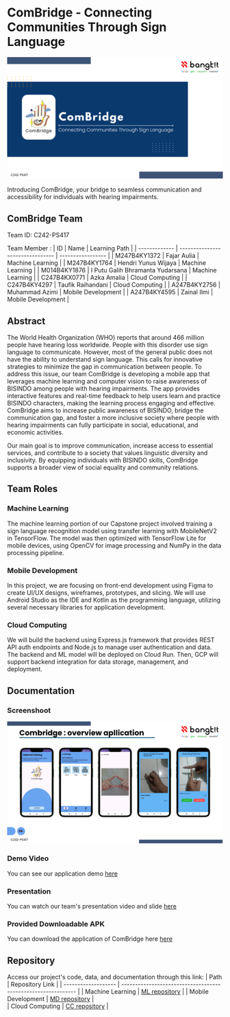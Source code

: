# ComBridge - Connecting Communities Through Sign Language
![](https://github.com/azk107/ComBridge/blob/main/Combridge%20Presentation%20Slides.png)

Introducing ComBridge, your bridge to seamless communication and accessibility for individuals with hearing impairments. 
## ComBridge Team
Team ID: C242-PS417

Team Member :
| ID            | Name                             | Learning Path     |
| ------------- | -------------------------------- | ----------------- |
| M247B4KY1372  | Fajar Aulia                      | Machine Learning  |
| M247B4KY1764  | Hendri Yunus Wijaya              | Machine Learning  |
| M014B4KY1876  | I Putu Galih Bhramanta Yudarsana | Machine Learning  |
| C247B4KX0771  | Azka Amalia                      | Cloud Computing   |
| C247B4KY4297  | Taufik Raihandani                | Cloud Computing   |
| A247B4KY2756  | Muhammad Azimi                   | Mobile Development |
| A247B4KY4595  | Zainal Ilmi                      | Mobile Development |

## Abstract
The World Health Organization (WHO) reports that around 466 million people have hearing loss worldwide. People with this disorder use sign language to communicate. However, most of the general public does not have the ability to understand sign language. This calls for innovative strategies to minimize the gap in communication between people. To address this issue, our team ComBridge  is developing a mobile app that leverages machine learning and computer vision to raise awareness of BISINDO among people with hearing impairments. The app provides interactive features and real-time feedback to help users learn and practice BISINDO characters, making the learning process engaging and effective. ComBridge aims to increase public awareness of BISINDO, bridge the communication gap, and foster a more inclusive society where people with hearing impairments can fully participate in social, educational, and economic activities.

Our main goal is to improve communication, increase access to essential services, and contribute to a society that values ​​linguistic diversity and inclusivity. By equipping individuals with BISINDO skills, ComBridge supports a broader view of social equality and community relations.

## Team Roles

### Machine Learning
The machine learning portion of our Capstone project involved training a sign language recognition model using transfer learning with MobileNetV2 in TensorFlow. The model was then optimized with TensorFlow Lite for mobile devices, using OpenCV for image processing and NumPy in the data processing pipeline.

### Mobile Development
In this project, we are focusing on front-end development using Figma to create UI/UX designs, wireframes, prototypes, and slicing. We will use Android Studio as the IDE and Kotlin as the programming language, utilizing several necessary libraries for application development.

### Cloud Computing
We will build the backend using Express.js framework that provides REST API auth endpoints and Node.js to manage user authentication and data. The backend and ML model will be deployed on Cloud Run. Then, GCP will support backend integration for data storage, management, and deployment.

## Documentation

### Screenshoot
![](https://github.com/azk107/ComBridge/blob/main/Screenshoot.png)

### Demo Video
You can see our application demo [here](https://drive.google.com/file/d/1yE7cP-GVcGDdDaWsFe_zjDRRJqFlZ_76/view?usp=drive_link)

### Presentation
You can watch our team's presentation video and slide [here](https://youtu.be/_K_aPI2N5CI)

### Provided Downloadable APK 
You can download the application of ComBridge here [here](https://drive.google.com/drive/folders/1qCJrXjdG6YkdEyjqOl_eNkA2GkT83WyA?usp=sharing)

## Repository
Access our project's code, data, and documentation through this link:
| Path                | Repository Link                                               |
| ------------------- | ------------------------------------------------------------- |
| Machine Learning    | [ML repository](https://github.com/azk107/ComBridge/tree/ML)  |
| Mobile Development  | [MD repository](https://github.com/azk107/ComBridge/tree/MD)  |                                           
| Cloud Computing     | [CC repository](https://github.com/azk107/ComBridge/tree/CC)  |
